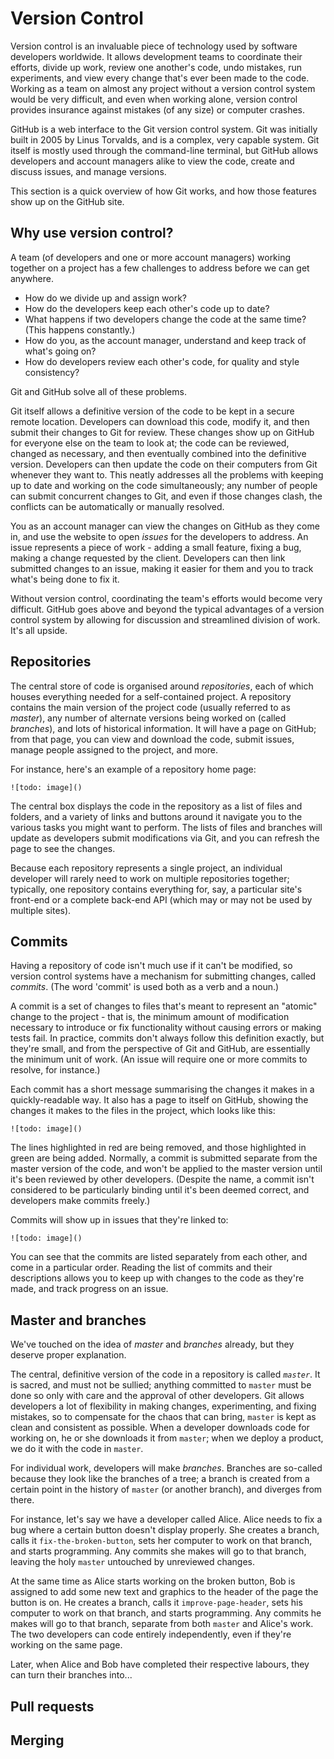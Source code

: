 # Version Control

Version control is an invaluable piece of technology used by software developers worldwide. It allows development teams to coordinate their efforts, divide up work, review one another's code, undo mistakes, run experiments, and view every change that's ever been made to the code. Working as a team on almost any project without a version control system would be very difficult, and even when working alone, version control provides insurance against mistakes (of any size) or computer crashes.

GitHub is a web interface to the Git version control system. Git was initially built in 2005 by Linus Torvalds, and is a complex, very capable system. Git itself is mostly used through the command-line terminal, but GitHub allows developers and account managers alike to view the code, create and discuss issues, and manage versions.

This section is a quick overview of how Git works, and how those features show up on the GitHub site.

## Why use version control?

A team (of developers and one or more account managers) working together on a project has a few challenges to address before we can get anywhere.
- How do we divide up and assign work?
- How do the developers keep each other's code up to date?
- What happens if two developers change the code at the same time?  (This happens constantly.)
- How do you, as the account manager, understand and keep track of what's going on?
- How do developers review each other's code, for quality and style consistency?

Git and GitHub solve all of these problems.

Git itself allows a definitive version of the code to be kept in a secure remote location. Developers can download this code, modify it, and then submit their changes to Git for review. These changes show up on GitHub for everyone else on the team to look at; the code can be reviewed, changed as necessary, and then eventually combined into the definitive version. Developers can then update the code on their computers from Git whenever they want to. This neatly addresses all the problems with keeping up to date and working on the code simultaneously; any number of people can submit concurrent changes to Git, and even if those changes clash, the conflicts can be automatically or manually resolved.

You as an account manager can view the changes on GitHub as they come in, and use the website to open *issues* for the developers to address. An issue represents a piece of work - adding a small feature, fixing a bug, making a change requested by the client. Developers can then link submitted changes to an issue, making it easier for them and you to track what's being done to fix it.

Without version control, coordinating the team's efforts would become very difficult. GitHub goes above and beyond the typical advantages of a version control system by allowing for discussion and streamlined division of work. It's all upside.

## Repositories

The central store of code is organised around *repositories*, each of which houses everything needed for a self-contained project. A repository contains the main version of the project code (usually referred to as *master*), any number of alternate versions being worked on (called *branches*), and lots of historical information. It will have a page on GitHub; from that page, you can view and download the code, submit issues, manage people assigned to the project, and more.

For instance, here's an example of a repository home page:

`![todo: image]()`

The central box displays the code in the repository as a list of files and folders, and a variety of links and buttons around it navigate you to the various tasks you might want to perform. The lists of files and branches will update as developers submit modifications via Git, and you can refresh the page to see the changes.

Because each repository represents a single project, an individual developer will rarely need to work on multiple repositories together; typically, one repository contains everything for, say, a particular site's front-end or a complete back-end API (which may or may not be used by multiple sites).

## Commits

Having a repository of code isn't much use if it can't be modified, so version control systems have a mechanism for submitting changes, called *commits*. (The word 'commit' is used both as a verb and a noun.)

A commit is a set of changes to files that's meant to represent an "atomic" change to the project - that is, the minimum amount of modification necessary to introduce or fix functionality without causing errors or making tests fail. In practice, commits don't always follow this definition exactly, but they're small, and from the perspective of Git and GitHub, are essentially the minimum unit of work. (An issue will require one or more commits to resolve, for instance.)

Each commit has a short message summarising the changes it makes in a quickly-readable way. It also has a page to itself on GitHub, showing the changes it makes to the files in the project, which looks like this:

`![todo: image]()`

The lines highlighted in red are being removed, and those highlighted in green are being added. Normally, a commit is submitted separate from the master version of the code, and won't be applied to the master version until it's been reviewed by other developers. (Despite the name, a commit isn't considered to be particularly binding until it's been deemed correct, and developers make commits freely.)

Commits will show up in issues that they're linked to:

`![todo: image]()`

You can see that the commits are listed separately from each other, and come in a particular order. Reading the list of commits and their descriptions allows you to keep up with changes to the code as they're made, and track progress on an issue.

## Master and branches

We've touched on the idea of *master* and *branches* already, but they deserve proper explanation.

The central, definitive version of the code in a repository is called *`master`*. It is sacred, and must not be sullied; anything committed to `master` must be done so only with care and the approval of other developers. Git allows developers a lot of flexibility in making changes, experimenting, and fixing mistakes, so to compensate for the chaos that can bring, `master` is kept as clean and consistent as possible. When a developer downloads code for working on, he or she downloads it from `master`; when we deploy a product, we do it with the code in `master`.

For individual work, developers will make *branches*. Branches are so-called because they look like the branches of a tree; a branch is created from a certain point in the history of `master` (or another branch), and diverges from there.

For instance, let's say we have a developer called Alice. Alice needs to fix a bug where a certain button doesn't display properly. She creates a branch, calls it `fix-the-broken-button`, sets her computer to work on that branch, and starts programming. Any commits she makes will go to that branch, leaving the holy `master` untouched by unreviewed changes.

At the same time as Alice starts working on the broken button, Bob is assigned to add some new text and graphics to the header of the page the button is on. He creates a branch, calls it `improve-page-header`, sets his computer to work on that branch, and starts programming.  Any commits he makes will go to that branch, separate from both `master` and Alice's work. The two developers can code entirely independently, even if they're working on the same page.

Later, when Alice and Bob have completed their respective labours, they can turn their branches into...

## Pull requests

## Merging
